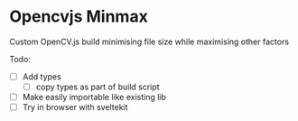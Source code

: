 
# Opencvjs Minmax

Custom OpenCV.js build minimising file size while maximising other factors

Todo: 
- [ ] Add types
    - [ ] copy types as part of build script
- [ ] Make easily importable like existing lib
- [ ] Try in browser with sveltekit
